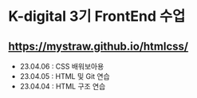 # K-digital 3기 FrontEnd 수업
## https://mystraw.github.io/htmlcss/
+ 23.04.06 : CSS 배워보아용
+ 23.04.05 : HTML 및 Git 연습
+ 23.04.04 : HTML 구조 연습
